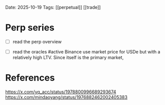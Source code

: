 Date: 2025-10-19
Tags: [[perpetual]] [[trade]]

# Perp series

- [ ] read the perp overview

- [ ] read the oracles #active 
Binance use market price for USDe but with a relatively high LTV. Since itself is the primary market, 

# References
https://x.com/yq_acc/status/1978800996689293674
https://x.com/mindaoyang/status/1976882462002405383